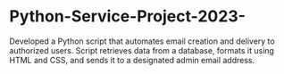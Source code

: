 # Python-Service-Project-2023-
Developed a Python script that automates email creation and delivery to authorized users. Script retrieves data from a database, formats it using HTML and CSS, and sends it to a designated admin email address.
